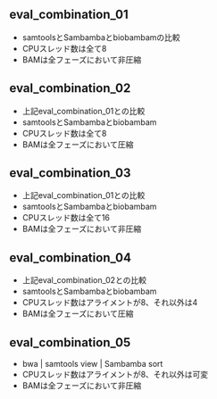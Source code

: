 ## eval_combination_01
- samtoolsとSambambaとbiobambamの比較
- CPUスレッド数は全て8
- BAMは全フェーズにおいて非圧縮

## eval_combination_02
- 上記eval_combination_01との比較
- samtoolsとSambambaとbiobambam
- CPUスレッド数は全て8
- BAMは全フェーズにおいて圧縮

## eval_combination_03
- 上記eval_combination_01との比較
- samtoolsとSambambaとbiobambam
- CPUスレッド数は全て16
- BAMは全フェーズにおいて非圧縮

## eval_combination_04
- 上記eval_combination_02との比較
- samtoolsとSambambaとbiobambam
- CPUスレッド数はアライメントが8、それ以外は4
- BAMは全フェーズにおいて圧縮

## eval_combination_05
- bwa | samtools view | Sambamba sort
- CPUスレッド数はアライメントが8、それ以外は可変
- BAMは全フェーズにおいて非圧縮
